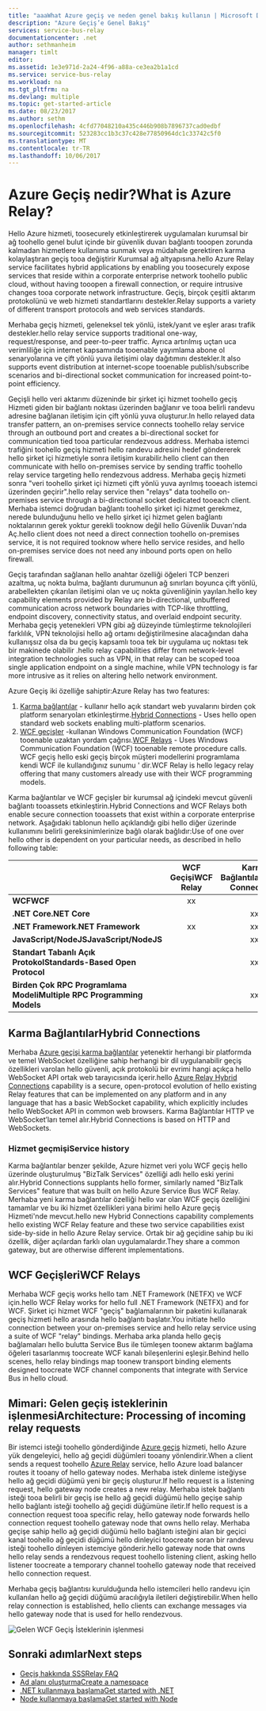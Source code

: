 ```yaml
---
title: "aaaWhat Azure geçiş ve neden genel bakış kullanın | Microsoft Docs"
description: "Azure Geçiş’e Genel Bakış"
services: service-bus-relay
documentationcenter: .net
author: sethmanheim
manager: timlt
editor: 
ms.assetid: 1e3e971d-2a24-4f96-a88a-ce3ea2b1a1cd
ms.service: service-bus-relay
ms.workload: na
ms.tgt_pltfrm: na
ms.devlang: multiple
ms.topic: get-started-article
ms.date: 08/23/2017
ms.author: sethm
ms.openlocfilehash: 4cfd77048210a435c446b908b7896737cad0edbf
ms.sourcegitcommit: 523283cc1b3c37c428e77850964dc1c33742c5f0
ms.translationtype: MT
ms.contentlocale: tr-TR
ms.lasthandoff: 10/06/2017
---
```

# <a name="what-is-azure-relay"></a><span data-ttu-id="04585-103">Azure Geçiş nedir?</span><span class="sxs-lookup"><span data-stu-id="04585-103">What is Azure Relay?</span></span>

<span data-ttu-id="04585-104">Hello Azure hizmeti, toosecurely etkinleştirerek uygulamaları kurumsal bir ağ toohello genel bulut içinde bir güvenlik duvarı bağlantı tooopen zorunda kalmadan hizmetlere kullanıma sunmak veya müdahale gerektiren karma kolaylaştıran geçiş tooa değiştirir Kurumsal ağ altyapısına.</span><span class="sxs-lookup"><span data-stu-id="04585-104">hello Azure Relay service facilitates hybrid applications by enabling you toosecurely expose services that reside within a corporate enterprise network toohello public cloud, without having tooopen a firewall connection, or require intrusive changes tooa corporate network infrastructure.</span></span> <span data-ttu-id="04585-105">Geçiş, birçok çeşitli aktarım protokolünü ve web hizmeti standartlarını destekler.</span><span class="sxs-lookup"><span data-stu-id="04585-105">Relay supports a variety of different transport protocols and web services standards.</span></span>

<span data-ttu-id="04585-106">Merhaba geçiş hizmeti, geleneksel tek yönlü, istek/yanıt ve eşler arası trafik destekler.</span><span class="sxs-lookup"><span data-stu-id="04585-106">hello relay service supports traditional one-way, request/response, and peer-to-peer traffic.</span></span> <span data-ttu-id="04585-107">Ayrıca artırılmış uçtan uca verimliliğe için internet kapsamında tooenable yayımlama abone ol senaryolarına ve çift yönlü yuva iletişimi olay dağıtımını destekler.</span><span class="sxs-lookup"><span data-stu-id="04585-107">It also supports event distribution at internet-scope tooenable publish/subscribe scenarios and bi-directional socket communication for increased point-to-point efficiency.</span></span> 

<span data-ttu-id="04585-108">Geçişli hello veri aktarımı düzeninde bir şirket içi hizmet toohello geçiş Hizmeti giden bir bağlantı noktası üzerinden bağlanır ve tooa belirli randevu adresine bağlanan iletişim için çift yönlü yuva oluşturur.</span><span class="sxs-lookup"><span data-stu-id="04585-108">In hello relayed data transfer pattern, an on-premises service connects toohello relay service through an outbound port and creates a bi-directional socket for communication tied tooa particular rendezvous address.</span></span> <span data-ttu-id="04585-109">Merhaba istemci trafiğini toohello geçiş hizmeti hello randevu adresini hedef göndererek hello şirket içi hizmetiyle sonra iletişim kurabilir.</span><span class="sxs-lookup"><span data-stu-id="04585-109">hello client can then communicate with hello on-premises service by sending traffic toohello relay service targeting hello rendezvous address.</span></span> <span data-ttu-id="04585-110">Merhaba geçiş hizmeti sonra "veri toohello şirket içi hizmeti çift yönlü yuva ayrılmış tooeach istemci üzerinden geçirir".</span><span class="sxs-lookup"><span data-stu-id="04585-110">hello relay service then "relays" data toohello on-premises service through a bi-directional socket dedicated tooeach client.</span></span> <span data-ttu-id="04585-111">Merhaba istemci doğrudan bağlantı toohello şirket içi hizmet gerekmez, nerede bulunduğunu hello ve hello şirket içi hizmet gelen bağlantı noktalarının gerek yoktur gerekli tooknow değil hello Güvenlik Duvarı'nda Aç.</span><span class="sxs-lookup"><span data-stu-id="04585-111">hello client does not need a direct connection toohello on-premises service, it is not required tooknow where hello service resides, and hello on-premises service does not need any inbound ports open on hello firewall.</span></span>

<span data-ttu-id="04585-112">Geçiş tarafından sağlanan hello anahtar özelliği öğeleri TCP benzeri azaltma, uç nokta bulma, bağlantı durumunun ağ sınırları boyunca çift yönlü, arabellekten çıkarılan iletişimi olan ve uç nokta güvenliğinin yayılan.</span><span class="sxs-lookup"><span data-stu-id="04585-112">hello key capability elements provided by Relay are bi-directional, unbuffered communication across network boundaries with TCP-like throttling, endpoint discovery, connectivity status, and overlaid endpoint security.</span></span> <span data-ttu-id="04585-113">Merhaba geçiş yetenekleri VPN gibi ağ düzeyinde tümleştirme teknolojileri farklılık, VPN teknolojisi hello ağ ortamı değiştirilmesine alacağından daha kullanışsız olsa da bu geçiş kapsamlı tooa tek bir uygulama uç noktası tek bir makinede olabilir .</span><span class="sxs-lookup"><span data-stu-id="04585-113">hello relay capabilities differ from network-level integration technologies such as VPN, in that relay can be scoped tooa single application endpoint on a single machine, while VPN technology is far more intrusive as it relies on altering hello network environment.</span></span>

<span data-ttu-id="04585-114">Azure Geçiş iki özelliğe sahiptir:</span><span class="sxs-lookup"><span data-stu-id="04585-114">Azure Relay has two features:</span></span>

1. <span data-ttu-id="04585-115">[Karma bağlantılar](#hybrid-connections) - kullanır hello açık standart web yuvalarını birden çok platform senaryoları etkinleştirme.</span><span class="sxs-lookup"><span data-stu-id="04585-115">[Hybrid Connections](#hybrid-connections) - Uses hello open standard web sockets enabling multi-platform scenarios.</span></span>
2. <span data-ttu-id="04585-116">[WCF geçişler](#wcf-relays) -kullanan Windows Communication Foundation (WCF) tooenable uzaktan yordam çağrısı.</span><span class="sxs-lookup"><span data-stu-id="04585-116">[WCF Relays](#wcf-relays) - Uses Windows Communication Foundation (WCF) tooenable remote procedure calls.</span></span> <span data-ttu-id="04585-117">WCF geçiş hello eski geçiş birçok müşteri modellerini programlama kendi WCF ile kullandığınız sunumu ' dir.</span><span class="sxs-lookup"><span data-stu-id="04585-117">WCF Relay is hello legacy relay offering that many customers already use with their WCF programming models.</span></span>

<span data-ttu-id="04585-118">Karma bağlantılar ve WCF geçişler bir kurumsal ağ içindeki mevcut güvenli bağlantı tooassets etkinleştirin.</span><span class="sxs-lookup"><span data-stu-id="04585-118">Hybrid Connections and WCF Relays both enable secure connection tooassets that exist within a corporate enterprise network.</span></span> <span data-ttu-id="04585-119">Aşağıdaki tablonun hello açıklandığı gibi hello diğer üzerinde kullanımını belirli gereksinimlerinize bağlı olarak bağlıdır:</span><span class="sxs-lookup"><span data-stu-id="04585-119">Use of one over hello other is dependent on your particular needs, as described in hello following table:</span></span>

|  | <span data-ttu-id="04585-120">WCF Geçişi</span><span class="sxs-lookup"><span data-stu-id="04585-120">WCF Relay</span></span> | <span data-ttu-id="04585-121">Karma Bağlantılar</span><span class="sxs-lookup"><span data-stu-id="04585-121">Hybrid Connections</span></span> |
| --- |:---:|:---:|
| <span data-ttu-id="04585-122">**WCF**</span><span class="sxs-lookup"><span data-stu-id="04585-122">**WCF**</span></span> |<span data-ttu-id="04585-123">x</span><span class="sxs-lookup"><span data-stu-id="04585-123">x</span></span> | |
| <span data-ttu-id="04585-124">**.NET Core**</span><span class="sxs-lookup"><span data-stu-id="04585-124">**.NET Core**</span></span> | |<span data-ttu-id="04585-125">x</span><span class="sxs-lookup"><span data-stu-id="04585-125">x</span></span> |
| <span data-ttu-id="04585-126">**.NET Framework**</span><span class="sxs-lookup"><span data-stu-id="04585-126">**.NET Framework**</span></span> |<span data-ttu-id="04585-127">x</span><span class="sxs-lookup"><span data-stu-id="04585-127">x</span></span> |<span data-ttu-id="04585-128">x</span><span class="sxs-lookup"><span data-stu-id="04585-128">x</span></span> |
| <span data-ttu-id="04585-129">**JavaScript/NodeJS**</span><span class="sxs-lookup"><span data-stu-id="04585-129">**JavaScript/NodeJS**</span></span> | |<span data-ttu-id="04585-130">x</span><span class="sxs-lookup"><span data-stu-id="04585-130">x</span></span> |
| <span data-ttu-id="04585-131">**Standart Tabanlı Açık Protokol**</span><span class="sxs-lookup"><span data-stu-id="04585-131">**Standards-Based Open Protocol**</span></span> | |<span data-ttu-id="04585-132">x</span><span class="sxs-lookup"><span data-stu-id="04585-132">x</span></span> |
| <span data-ttu-id="04585-133">**Birden Çok RPC Programlama Modeli**</span><span class="sxs-lookup"><span data-stu-id="04585-133">**Multiple RPC Programming Models**</span></span> | |<span data-ttu-id="04585-134">x</span><span class="sxs-lookup"><span data-stu-id="04585-134">x</span></span> |

## <a name="hybrid-connections"></a><span data-ttu-id="04585-135">Karma Bağlantılar</span><span class="sxs-lookup"><span data-stu-id="04585-135">Hybrid Connections</span></span>

<span data-ttu-id="04585-136">Merhaba [Azure geçişi karma bağlantılar](relay-hybrid-connections-protocol.md) yetenektir herhangi bir platformda ve temel WebSocket özelliğine sahip herhangi bir dil uygulanabilir geçiş özellikleri varolan hello güvenli, açık protokolü bir evrimi hangi açıkça hello WebSocket API ortak web tarayıcısında içerir.</span><span class="sxs-lookup"><span data-stu-id="04585-136">hello [Azure Relay Hybrid Connections](relay-hybrid-connections-protocol.md) capability is a secure, open-protocol evolution of hello existing Relay features that can be implemented on any platform and in any language that has a basic WebSocket capability, which explicitly includes hello WebSocket API in common web browsers.</span></span> <span data-ttu-id="04585-137">Karma Bağlantılar HTTP ve WebSocket’ları temel alır.</span><span class="sxs-lookup"><span data-stu-id="04585-137">Hybrid Connections is based on HTTP and WebSockets.</span></span>

### <a name="service-history"></a><span data-ttu-id="04585-138">Hizmet geçmişi</span><span class="sxs-lookup"><span data-stu-id="04585-138">Service history</span></span>

<span data-ttu-id="04585-139">Karma bağlantılar benzer şekilde, Azure hizmet veri yolu WCF geçiş hello üzerinde oluşturulmuş "BizTalk Services" özelliği adlı hello eski yerini alır.</span><span class="sxs-lookup"><span data-stu-id="04585-139">Hybrid Connections supplants hello former, similarly named "BizTalk Services" feature that was built on hello Azure Service Bus WCF Relay.</span></span> <span data-ttu-id="04585-140">Merhaba yeni karma bağlantılar özelliği hello var olan WCF geçiş özelliğini tamamlar ve bu iki hizmet özellikleri yana birimi hello Azure geçiş Hizmeti'nde mevcut.</span><span class="sxs-lookup"><span data-stu-id="04585-140">hello new Hybrid Connections capability complements hello existing WCF Relay feature and these two service capabilities exist side-by-side in hello Azure Relay service.</span></span> <span data-ttu-id="04585-141">Ortak bir ağ geçidine sahip bu iki özellik, diğer açılardan farklı olan uygulamalardır.</span><span class="sxs-lookup"><span data-stu-id="04585-141">They share a common gateway, but are otherwise different implementations.</span></span>

## <a name="wcf-relays"></a><span data-ttu-id="04585-142">WCF Geçişleri</span><span class="sxs-lookup"><span data-stu-id="04585-142">WCF Relays</span></span>

<span data-ttu-id="04585-143">Merhaba WCF geçiş works hello tam .NET Framework (NETFX) ve WCF için.</span><span class="sxs-lookup"><span data-stu-id="04585-143">hello WCF Relay works for hello full .NET Framework (NETFX) and for WCF.</span></span> <span data-ttu-id="04585-144">Şirket içi hizmet WCF "geçiş" bağlamalarının bir paketini kullanarak geçiş hizmeti hello arasında hello bağlantı başlatır.</span><span class="sxs-lookup"><span data-stu-id="04585-144">You initiate hello connection between your on-premises service and hello relay service using a suite of WCF "relay" bindings.</span></span> <span data-ttu-id="04585-145">Merhaba arka planda hello geçiş bağlamaları hello bulutta Service Bus ile tümleşen toonew aktarım bağlama öğeleri tasarlanmış toocreate WCF kanalı bileşenlerini eşleşir.</span><span class="sxs-lookup"><span data-stu-id="04585-145">Behind hello scenes, hello relay bindings map toonew transport binding elements designed toocreate WCF channel components that integrate with Service Bus in hello cloud.</span></span>

## <a name="architecture-processing-of-incoming-relay-requests"></a><span data-ttu-id="04585-146">Mimari: Gelen geçiş isteklerinin işlenmesi</span><span class="sxs-lookup"><span data-stu-id="04585-146">Architecture: Processing of incoming relay requests</span></span>
<span data-ttu-id="04585-147">Bir istemci isteği toohello gönderdiğinde [Azure geçiş](/azure/service-bus-relay/) hizmeti, hello Azure yük dengeleyici, hello ağ geçidi düğümleri tooany yönlendirir.</span><span class="sxs-lookup"><span data-stu-id="04585-147">When a client sends a request toohello [Azure Relay](/azure/service-bus-relay/) service, hello Azure load balancer routes it tooany of hello gateway nodes.</span></span> <span data-ttu-id="04585-148">Merhaba istek dinleme isteğiyse hello ağ geçidi düğümü yeni bir geçiş oluşturur.</span><span class="sxs-lookup"><span data-stu-id="04585-148">If hello request is a listening request, hello gateway node creates a new relay.</span></span> <span data-ttu-id="04585-149">Merhaba istek bağlantı isteği tooa belirli bir geçiş ise hello ağ geçidi düğümü hello geçişe sahip hello bağlantı isteği toohello ağ geçidi düğümüne iletir.</span><span class="sxs-lookup"><span data-stu-id="04585-149">If hello request is a connection request tooa specific relay, hello gateway node forwards hello connection request toohello gateway node that owns hello relay.</span></span> <span data-ttu-id="04585-150">Merhaba geçişe sahip hello ağ geçidi düğümü hello bağlantı isteğini alan bir geçici kanal toohello ağ geçidi düğümü hello dinleyici toocreate soran bir randevu isteği toohello dinleyen istemciye gönderir.</span><span class="sxs-lookup"><span data-stu-id="04585-150">hello gateway node that owns hello relay sends a rendezvous request toohello listening client, asking hello listener toocreate a temporary channel toohello gateway node that received hello connection request.</span></span>

<span data-ttu-id="04585-151">Merhaba geçiş bağlantısı kurulduğunda hello istemcileri hello randevu için kullanılan hello ağ geçidi düğümü aracılığıyla iletileri değiştirebilir.</span><span class="sxs-lookup"><span data-stu-id="04585-151">When hello relay connection is established, hello clients can exchange messages via hello gateway node that is used for hello rendezvous.</span></span>

![Gelen WCF Geçiş İsteklerinin işlenmesi](./media/relay-what-is-it/ic690645.png)

## <a name="next-steps"></a><span data-ttu-id="04585-153">Sonraki adımlar</span><span class="sxs-lookup"><span data-stu-id="04585-153">Next steps</span></span>

* [<span data-ttu-id="04585-154">Geçiş hakkında SSS</span><span class="sxs-lookup"><span data-stu-id="04585-154">Relay FAQ</span></span>](relay-faq.md)
* [<span data-ttu-id="04585-155">Ad alanı oluşturma</span><span class="sxs-lookup"><span data-stu-id="04585-155">Create a namespace</span></span>](relay-create-namespace-portal.md)
* [<span data-ttu-id="04585-156">.NET kullanmaya başlama</span><span class="sxs-lookup"><span data-stu-id="04585-156">Get started with .NET</span></span>](relay-hybrid-connections-dotnet-get-started.md)
* [<span data-ttu-id="04585-157">Node kullanmaya başlama</span><span class="sxs-lookup"><span data-stu-id="04585-157">Get started with Node</span></span>](relay-hybrid-connections-node-get-started.md)

